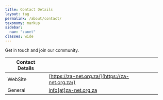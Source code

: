 ```yaml
---
title: Contact Details
layout: tag
permalink: /about/contact/
taxonomy: markup
sidebar:
  nav: "zanet"
classes: wide
---
```


Get in touch and join our community.


| Contact Details|  |
| ----------- | ----------- |
| <i class="fa fa-globe"></i> WebSite |  [https://za-net.org.za/](https://za-net.org.za/) |
| <i class="fas fa-envelope"></i> General|<a href="javascript:location.href = 'mailto:' + ['info','za-net.org.za'].join('@')" aria-label="email">info[at]za-net.org.za</a>|

